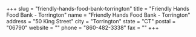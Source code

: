 +++
slug = "friendly-hands-food-bank-torrington"
title = "Friendly Hands Food Bank - Torrington"
name = "Friendly Hands Food Bank - Torrington"
address = "50 King Street"
city = "Torrington"
state = "CT"
postal = "06790"
website = ""
phone = "860-482-3338"
fax = ""
+++
